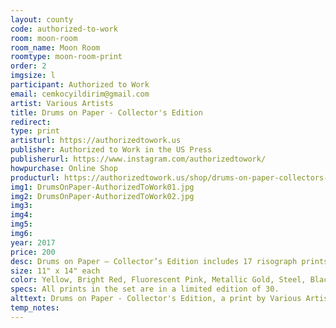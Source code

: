 ```yaml
---
layout: county 
code: authorized-to-work
room: moon-room
room_name: Moon Room
roomtype: moon-room-print
order: 2
imgsize: l
participant: Authorized to Work
email: cemkocyildirim@gmail.com
artist: Various Artists
title: Drums on Paper - Collector's Edition
redirect: 
type: print
artisturl: https://authorizedtowork.us 
publisher: Authorized to Work in the US Press
publisherurl: https://www.instagram.com/authorizedtowork/
howpurchase: Online Shop
producturl: https://authorizedtowork.us/shop/drums-on-paper-collectors-edition/
img1: DrumsOnPaper-AuthorizedToWork01.jpg
img2: DrumsOnPaper-AuthorizedToWork02.jpg
img3: 
img4: 
img5: 
img6: 
year: 2017
price: 200
desc: Drums on Paper – Collector’s Edition includes 17 risograph prints from Authorized to Work in the US Press' 2017 show. You can see the full list of artists on our website. 
size: 11" x 14" each
color: Yellow, Bright Red, Fluorescent Pink, Metallic Gold, Steel, Black, Teal, Indigo
specs: All prints in the set are in a limited edition of 30.
alttext: Drums on Paper - Collector's Edition, a print by Various Artists published by Authorized to Work in the US Press.
temp_notes: 
---
```

